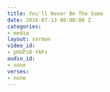 ```yaml
---
title: You'll Never Be The Same
date: 2016-07-13 00:00:00 Z
categories:
- media
layout: sermon
video_id:
- pHGPz8-YAFs
audio_id:
- none
verses:
- none
---
```


